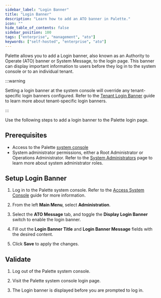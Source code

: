 ```yaml
---
sidebar_label: "Login Banner"
title: "Login Banner"
description: "Learn how to add an ATO banner in Palette."
icon: ""
hide_table_of_contents: false
sidebar_position: 100
tags: ["enterprise", "management", "ato"]
keywords: ["self-hosted", "enterprise", "ato"]
---
```


Palette allows you to add a Login banner, also known as an Authority to Operate (ATO) banner or System Message, to the
login page. This banner can display important information to users before they log in to the system console or to an
individual tenant.

:::warning

Setting a login banner at the system console will override any tenant-specific login banners configured. Refer to the
[Tenant Login Banner](../../tenant-settings/login-banner.md) guide to learn more about tenant-specific login banners.

:::

Use the following steps to add a login banner to the Palette login page.

## Prerequisites

- Access to the Palette [system console](../system-management/system-management.md#access-the-system-console)
- System administrator permissions, either a Root Administrator or Operations Administrator. Refer to the
  [System Administrators](../system-management/account-management/account-management.md#system-administrators) page to
  learn more about system administrator roles.

## Setup Login Banner

1. Log in to the Palette system console. Refer to the
   [Access System Console](../system-management/system-management.md#access-the-system-console) guide for more
   information.

2. From the left **Main Menu**, select **Administration**.

3. Select the **ATO Message** tab, and toggle the **Display Login Banner** switch to enable the login banner.

4. Fill out the **Login Banner Title** and **Login Banner Message** fields with the desired content.

5. Click **Save** to apply the changes.

## Validate

1. Log out of the Palette system console.

2. Visit the Palette system console login page.

3. The Login banner is displayed before you are prompted to log in.
